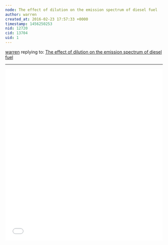 ```yaml
---
node: The effect of dilution on the emission spectrum of diesel fuel 
author: warren
created_at: 2016-02-23 17:57:33 +0000
timestamp: 1456250253
nid: 12720
cid: 13704
uid: 1
---
```




[warren](../profile/warren) replying to: [The effect of dilution on the emission spectrum of diesel fuel ](../notes/ethanbass/02-23-2016/the-effect-of-dilution-on-the-emission-spectrum-of-diesel-fuel)

----
<iframe width='100%' height='550px' style='border:none;' src='//spectralworkbench.org/sets/embed2/2724'></iframe>